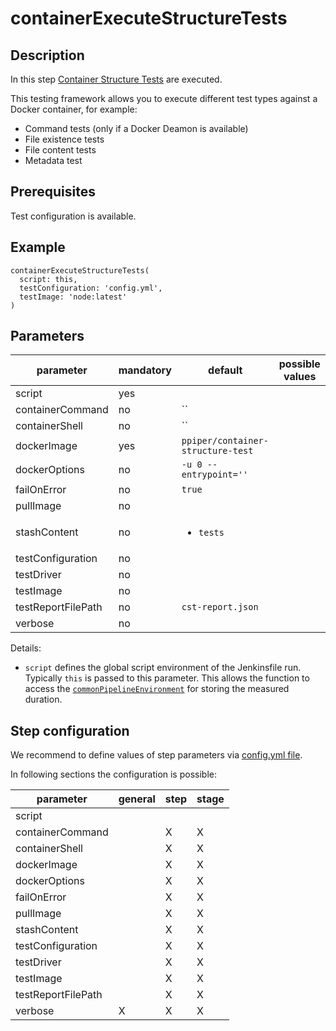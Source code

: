 # containerExecuteStructureTests

## Description

In this step [Container Structure Tests](https://github.com/GoogleContainerTools/container-structure-test) are executed.

This testing framework allows you to execute different test types against a Docker container, for example:
* Command tests (only if a Docker Deamon is available)
* File existence tests
* File content tests
* Metadata test

## Prerequisites

Test configuration is available.

## Example

```
containerExecuteStructureTests(
  script: this,
  testConfiguration: 'config.yml',
  testImage: 'node:latest'
)
```


## Parameters

| parameter | mandatory | default | possible values |
| ----------|-----------|---------|-----------------|
|script|yes|||
|containerCommand|no|``||
|containerShell|no|``||
|dockerImage|yes|`ppiper/container-structure-test`||
|dockerOptions|no|`-u 0 --entrypoint=''`||
|failOnError|no|`true`||
|pullImage|no|||
|stashContent|no|<ul><li>`tests`</li></ul>||
|testConfiguration|no|||
|testDriver|no|||
|testImage|no|||
|testReportFilePath|no|`cst-report.json`||
|verbose|no|||

Details:

* `script` defines the global script environment of the Jenkinsfile run. Typically `this` is passed to this parameter. This allows the function to access the [`commonPipelineEnvironment`](commonPipelineEnvironment.md) for storing the measured duration.



## Step configuration

We recommend to define values of step parameters via [config.yml file](../configuration.md).

In following sections the configuration is possible:

| parameter | general | step | stage |
| ----------|-----------|---------|-----------------|
|script||||
|containerCommand||X|X|
|containerShell||X|X|
|dockerImage||X|X|
|dockerOptions||X|X|
|failOnError||X|X|
|pullImage||X|X|
|stashContent||X|X|
|testConfiguration||X|X|
|testDriver||X|X|
|testImage||X|X|
|testReportFilePath||X|X|
|verbose|X|X|X|


